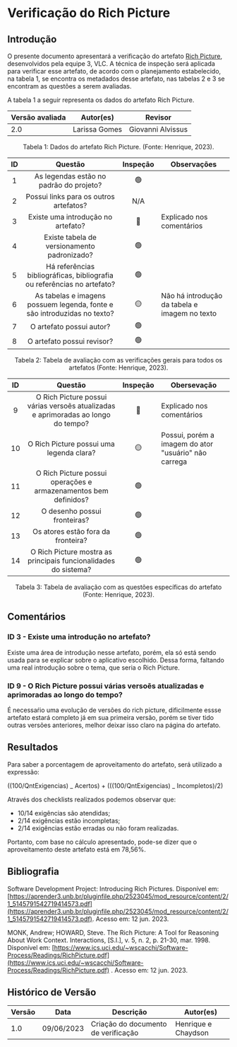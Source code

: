 # Verificação do Rich Picture

## Introdução

O presente documento apresentará a verificação do artefato [Rich Picture](https://requisitos-de-software.github.io/2023.1-VLC/#/planejamento/richpicture), desenvolvidos pela equipe 3, VLC. A técnica de inspeção será aplicada para verificar esse artefato, de acordo com o planejamento estabelecido, na tabela 1, se encontra os metadados desse artefato, nas tabelas 2 e 3 se encontram as questões a serem avaliadas.

A tabela 1 a seguir representa os dados do artefato Rich Picture.

<center>

| Versão avaliada | Autor(es)     | Revisor           |
| --------------- | ------------- | ----------------- |
| 2.0             | Larissa Gomes | Giovanni Alvissus |

</center>

<div style="text-align: center">
<p> Tabela 1: Dados do artefato Rich Picture. (Fonte: Henrique, 2023). </p>
</div>

| ID  |                                 Questão                                  | Inspeção | Observações                                   |
| :-: | :----------------------------------------------------------------------: | :------: | --------------------------------------------- |
|  1  |                 As legendas estão no padrão do projeto?                  |    🟢    |                                               |
|  2  |                  Possui links para os outros artefatos?                  |   N/A    |                                               |
|  3  |                    Existe uma introdução no artefato?                    |    🔴    | Explicado nos comentários                     |
|  4  |               Existe tabela de versionamento padronizado?                |    🟢    |                                               |
|  5  | Há referências bibliográficas, bibliografia ou referências no artefato?  |    🟢    |                                               |
|  6  | As tabelas e imagens possuem legenda, fonte e são introduzidas no texto? |    🟡    | Não há introdução da tabela e imagem no texto |
|  7  |                         O artefato possui autor?                         |    🟢    |                                               |
|  8  |                        O artefato possui revisor?                        |    🟢    |                                               |

<div style="text-align: center">
<p> Tabela 2: Tabela de avaliação com as verificações gerais para todos os artefatos (Fonte: Henrique, 2023). </p>
</div>

| ID  |                                      Questão                                      | Inspeção | Obersevação                                          |
| :-: | :-------------------------------------------------------------------------------: | :------: | ---------------------------------------------------- |
|  9  | O Rich Picture possui várias versoẽs atualizadas e aprimoradas ao longo do tempo? |    🔴    | Explicado nos comentários                            |
| 10  |                     O Rich Picture possui uma legenda clara?                      |    🟡    | Possui, porém a imagem do ator "usuário" não carrega |
| 11  |          O Rich Picture possui operações e armazenamentos bem definidos?          |    🟢    |                                                      |
| 12  |                           O desenho possui fronteiras?                            |    🟢    |                                                      |
| 13  |                        Os atores estão fora da fronteira?                         |    🟢    |                                                      |
| 14  |          O Rich Picture mostra as principais funcionalidades do sistema?          |    🟢    |                                                      |

<div style="text-align: center">
<p> Tabela 3: Tabela de avaliação com as questões específicas do artefato (Fonte: Henrique, 2023). </p>
</div>

## Comentários

### ID 3 - Existe uma introdução no artefato?

Existe uma área de introdução nesse artefato, porém, ela só está sendo usada para se explicar sobre o aplicativo escolhido. Dessa forma, faltando uma real introdução sobre o tema, que seria o Rich Picture.

### ID 9 - O Rich Picture possui várias versoẽs atualizadas e aprimoradas ao longo do tempo?

É necessaŕio uma evolução de versões do rich picture, dificilmente essse artefato estará completo já em sua primeira versão, porém se tiver tido outras versões anteriores, melhor deixar isso claro na página do artefato.

## Resultados

Para saber a porcentagem de aproveitamento do artefato, será utilizado a expressão:

((100/QntExigencias) _ Acertos) + (((100/QntExigencias) _ Incompletos)/2)

Através dos checklists realizados podemos observar que:

- 10/14 exigências são atendidas;
- 2/14 exigências estão incompletas;
- 2/14 exigências estão erradas ou não foram realizadas.

Portanto, com base no cálculo apresentado, pode-se dizer que o aproveitamento deste artefato está em 78,56%.

## Bibliografia

Software Development Project: Introducing Rich Pictures. Disponível em: [https://aprender3.unb.br/pluginfile.php/2523045/mod_resource/content/2/1_5145791542719414573.pdf](https://aprender3.unb.br/pluginfile.php/2523045/mod_resource/content/2/1_5145791542719414573.pdf). Acesso em: 12 jun. 2023.

MONK, Andrew; HOWARD, Steve. The Rich Picture: A Tool for Reasoning About Work Context. Interactions, [S.l.], v. 5, n. 2, p. 21-30, mar. 1998. Disponível em: [https://www.ics.uci.edu/~wscacchi/Software-Process/Readings/RichPicture.pdf](https://www.ics.uci.edu/~wscacchi/Software-Process/Readings/RichPicture.pdf) . Acesso em: 12 jun. 2023.

## Histórico de Versão

| Versão | Data       | Descrição                           | Autor(es)           |
| ------ | ---------- | ----------------------------------- | ------------------- |
| 1.0    | 09/06/2023 | Criação do documento de verificação | Henrique e Chaydson |
